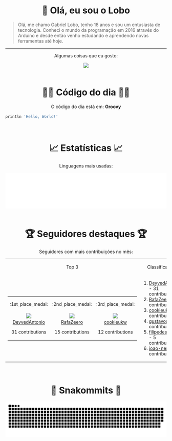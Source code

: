 <div align="center">
  <h1>👋 Olá, eu sou o Lobo</h1>
</div>

> Olá, me chamo Gabriel Lobo, tenho 18 anos e sou um entusiasta de tecnologia. Conheci o mundo da programação em 2016 através do Arduino e desde então venho estudando e aprendendo novas ferramentas até hoje.

---

<div align="center">
  <p>Algumas coisas que eu gosto:</p>
  <a href="https://skillicons.dev">
    <img src="https://skillicons.dev/icons?i=py,md,html,css,js,github,git,vscode,linux,ts,sass,react,vite,vercel,arduino,godot&perline=8" />
  </a>
</div>

<br>

<div align="center">
  <h1>👨‍💻 Código do dia 👨‍💻</h1>
  <p>O código do dia está em: <b>Groovy</b></p>
  
  <div align="left">

```groovy
println 'Hello, World!'
```

  </div>
</div>

<br>

<div align="center">
<h1>📈 Estatísticas 📈</h1>
  <p>Linguagens mais usadas:</p>
  <a href="https://github.com/Lobooooooo14" target="_blank">
    <img src="https://github.com/Lobooooooo14/Lobooooooo14/blob/renders-output/metrics.plugin.languages.svg" alt="most used languages" width="600px">
  </a>
</div>

<br>

<div align="center">
    <h1>🏆 Seguidores destaques 🏆</h1>
    <p>Seguidores com mais contribuições no mês:</p>
    <table>
        <tr>
            <td align="center">
                <p>Top 3</p>
            </td>
            <td align="center">
                <p>Classificações</p>
            </td>
        </tr>
        <tr>
            <td width="100px" align="center">
                <table><tr><td width="100px" align="center"><p>:1st_place_medal:</p></td><td width="100px" align="center"><p>:2nd_place_medal:</p></td><td width="100px" align="center"><p>:3rd_place_medal:</p></td></tr><tr><td width="100px" align="center"><img src="https://avatars.githubusercontent.com/u/26858993?v=4" width="100%"/><br><a href="https://github.com/DeyvedAntonio" target="_blank">DeyvedAntonio</a><p>31 contributions</p></td><td width="100px" align="center"><img src="https://avatars.githubusercontent.com/u/87309497?v=4" width="100%"/><br><a href="https://github.com/RafaZeero" target="_blank">RafaZeero</a><p>15 contributions</p></td><td width="100px" align="center"><img src="https://avatars.githubusercontent.com/u/65344982?v=4" width="100%"/><br><a href="https://github.com/cookieukw" target="_blank">cookieukw</a><p>12 contributions</p></td></tr></table>
            </td>
            <td width="fit-content" align="left">
                <ol><li><a href="https://github.com/DeyvedAntonio">DeyvedAntonio</a><span> - 31 contributions</span></li><li><a href="https://github.com/RafaZeero">RafaZeero</a><span> - 15 contributions</span></li><li><a href="https://github.com/cookieukw">cookieukw</a><span> - 12 contributions</span></li><li><a href="https://github.com/gustavosett">gustavosett</a><span> - 6 contributions</span></li><li><a href="https://github.com/filipedeschamps">filipedeschamps</a><span> - 5 contributions</span></li><li><a href="https://github.com/joao-nery">joao-nery</a><span> - 3 contributions</span></li></ol>
            </td>
        </tr>
    </table>
</div>

<br>

<div align="center">
  <h1>🐍 Snakommits 🐍</h1>
    <picture>
      <source media="(prefers-color-scheme: dark)" srcset="https://raw.githubusercontent.com/Lobooooooo14/Lobooooooo14/snake-output/github-contribution-grid-snake-dark.svg">
      <source media="(prefers-color-scheme: light)" srcset="https://raw.githubusercontent.com/Lobooooooo14/Lobooooooo14/snake-output/github-contribution-grid-snake.svg">
      <img alt="github contribution grid snake animation" src="https://raw.githubusercontent.com/Lobooooooo14/Lobooooooo14/snake-output/github-contribution-grid-snake.svg">
    </picture>
</div>
